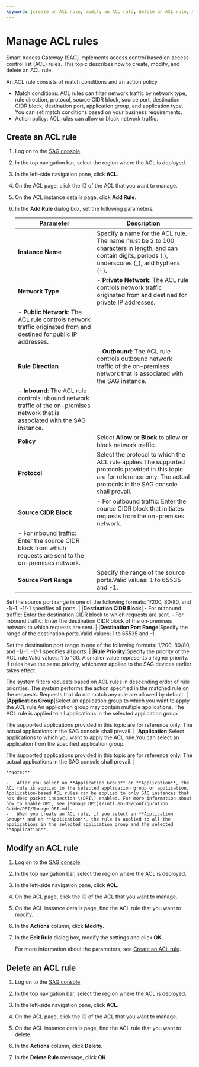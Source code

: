 ```yaml
---
keyword: [create an ACL rule, modify an ACL rule, delete an ACL rule, ACL rules for applications]
---
```


# Manage ACL rules

Smart Access Gateway \(SAG\) implements access control based on access control list \(ACL\) rules. This topic describes how to create, modify, and delete an ACL rule.

An ACL rule consists of match conditions and an action policy.

-   Match conditions: ACL rules can filter network traffic by network type, rule direction, protocol, source CIDR block, source port, destination CIDR block, destination port, application group, and application type. You can set match conditions based on your business requirements.
-   Action policy: ACL rules can allow or block network traffic.

## Create an ACL rule

1.  Log on to the [SAG console](https://smartag.console.aliyun.com/).

2.  In the top navigation bar, select the region where the ACL is deployed.

3.  In the left-side navigation pane, click **ACL**.

4.  On the ACL page, click the ID of the ACL that you want to manage.

5.  On the ACL instance details page, click **Add Rule**.

6.  In the **Add Rule** dialog box, set the following parameters.

    |Parameter|Description|
    |---------|-----------|
    |**Instance Name**|Specify a name for the ACL rule. The name must be 2 to 100 characters in length, and can contain digits, periods \(.\), underscores \(\_\), and hyphens \(-\). |
    |**Network Type**|    -   **Private Network**: The ACL rule controls network traffic originated from and destined for private IP addresses.
    -   **Public Network**: The ACL rule controls network traffic originated from and destined for public IP addresses. |
    |**Rule Direction**|    -   **Outbound**: The ACL rule controls outbound network traffic of the on-premises network that is associated with the SAG instance.
    -   **Inbound**: The ACL rule controls inbound network traffic of the on-premises network that is associated with the SAG instance. |
    |**Policy**|Select **Allow** or **Block** to allow or block network traffic.|
    |**Protocol**|Select the protocol to which the ACL rule applies.The supported protocols provided in this topic are for reference only. The actual protocols in the SAG console shall prevail. |
    |**Source CIDR Block**|    -   For outbound traffic: Enter the source CIDR block that initiates requests from the on-premises network.
    -   For inbound traffic: Enter the source CIDR block from which requests are sent to the on-premises network. |
    |**Source Port Range**|Specify the range of the source ports.Valid values: 1 to 65535 and -1.

Set the source port range in one of the following formats: 1/200, 80/80, and -1/-1. -1/-1 specifies all ports. |
    |**Destination CIDR Block**|    -   For outbound traffic: Enter the destination CIDR block to which requests are sent.
    -   For inbound traffic: Enter the destination CIDR block of the on-premises network to which requests are sent. |
    |**Destination Port Range**|Specify the range of the destination ports.Valid values: 1 to 65535 and -1.

Set the destination port range in one of the following formats: 1/200, 80/80, and -1/-1. -1/-1 specifies all ports. |
    |**Rule Priority**|Specify the priority of the ACL rule.Valid values: 1 to 100. A smaller value represents a higher priority. If rules have the same priority, whichever applied to the SAG devices earlier takes effect.

The system filters requests based on ACL rules in descending order of rule priorities. The system performs the action specified in the matched rule on the requests. Requests that do not match any rule are allowed by default. |
    |**Application Group**|Select an application group to which you want to apply the ACL rule.An application group may contain multiple applications. The ACL rule is applied to all applications in the selected application group.

The supported applications provided in this topic are for reference only. The actual applications in the SAG console shall prevail. |
    |**Application**|Select applications to which you want to apply the ACL rule.You can select an application from the specified application group.

The supported applications provided in this topic are for reference only. The actual applications in the SAG console shall prevail. |

    **Note:**

    -   After you select an **Application Group** or **Application**, the ACL rule is applied to the selected application group or application. Application-based ACL rules can be applied to only SAG instances that has deep packet inspection \(DPI\) enabled. For more information about how to enable DPI, see [Manage DPI](/intl.en-US/Configuration Guide/DPI/Manage DPI.md).
    -   When you create an ACL rule, if you select an **Application Group** and an **Application**, the rule is applied to all the applications in the selected application group and the selected **Application**.

## Modify an ACL rule

1.  Log on to the [SAG console](https://smartag.console.aliyun.com/).

2.  In the top navigation bar, select the region where the ACL is deployed.

3.  In the left-side navigation pane, click **ACL**.

4.  On the ACL page, click the ID of the ACL that you want to manage.

5.  On the ACL instance details page, find the ACL rule that you want to modify.

6.  In the **Actions** column, click **Modify**.

7.  In the **Edit Rule** dialog box, modify the settings and click **OK**.

    For more information about the parameters, see [Create an ACL rule](#section_s3v_gsa_x1w).


## Delete an ACL rule

1.  Log on to the [SAG console](https://smartag.console.aliyun.com/).

2.  In the top navigation bar, select the region where the ACL is deployed.

3.  In the left-side navigation pane, click **ACL**.

4.  On the ACL page, click the ID of the ACL that you want to manage.

5.  On the ACL instance details page, find the ACL rule that you want to delete.

6.  In the **Actions** column, click **Delete**.

7.  In the **Delete Rule** message, click **OK**.


